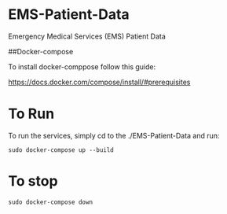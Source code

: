 # EMS-Patient-Data
Emergency Medical Services (EMS) Patient Data


##Docker-compose

To install docker-comppose follow this guide: 

https://docs.docker.com/compose/install/#prerequisites

# To Run

To run the services, simply cd to the ./EMS-Patient-Data and run: 

```
sudo docker-compose up --build
```

# To stop

```
sudo docker-compose down
```

